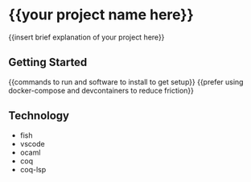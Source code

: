 # {{your project name here}}

{{insert brief explanation of your project here}}

## Getting Started

{{commands to run and software to install to get setup}}
{{prefer using docker-compose and devcontainers to reduce friction}}

## Technology

- fish
- vscode
- ocaml
- coq
- coq-lsp